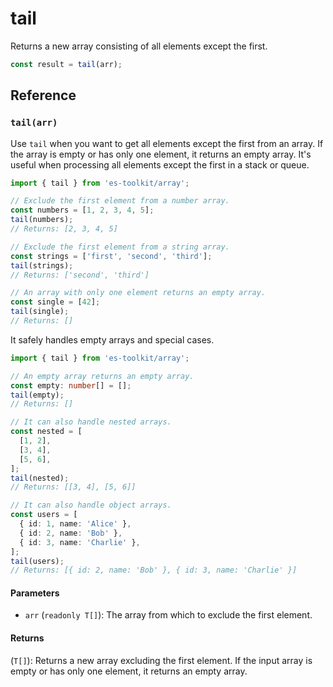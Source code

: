# tail

Returns a new array consisting of all elements except the first.

```typescript
const result = tail(arr);
```

## Reference

### `tail(arr)`

Use `tail` when you want to get all elements except the first from an array. If the array is empty or has only one element, it returns an empty array. It's useful when processing all elements except the first in a stack or queue.

```typescript
import { tail } from 'es-toolkit/array';

// Exclude the first element from a number array.
const numbers = [1, 2, 3, 4, 5];
tail(numbers);
// Returns: [2, 3, 4, 5]

// Exclude the first element from a string array.
const strings = ['first', 'second', 'third'];
tail(strings);
// Returns: ['second', 'third']

// An array with only one element returns an empty array.
const single = [42];
tail(single);
// Returns: []
```

It safely handles empty arrays and special cases.

```typescript
import { tail } from 'es-toolkit/array';

// An empty array returns an empty array.
const empty: number[] = [];
tail(empty);
// Returns: []

// It can also handle nested arrays.
const nested = [
  [1, 2],
  [3, 4],
  [5, 6],
];
tail(nested);
// Returns: [[3, 4], [5, 6]]

// It can also handle object arrays.
const users = [
  { id: 1, name: 'Alice' },
  { id: 2, name: 'Bob' },
  { id: 3, name: 'Charlie' },
];
tail(users);
// Returns: [{ id: 2, name: 'Bob' }, { id: 3, name: 'Charlie' }]
```

#### Parameters

- `arr` (`readonly T[]`): The array from which to exclude the first element.

#### Returns

(`T[]`): Returns a new array excluding the first element. If the input array is empty or has only one element, it returns an empty array.
